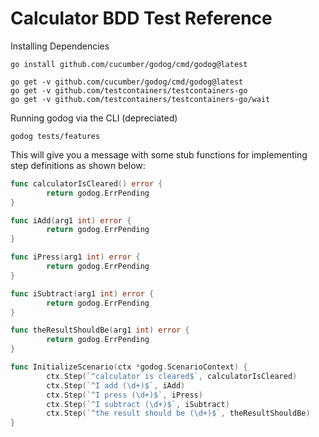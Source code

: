 # Calculator BDD Test Reference

Installing Dependencies

```shell
go install github.com/cucumber/godog/cmd/godog@latest

go get -v github.com/cucumber/godog/cmd/godog@latest
go get -v github.com/testcontainers/testcontainers-go
go get -v github.com/testcontainers/testcontainers-go/wait
```

Running godog via the CLI (depreciated)

```shell
godog tests/features
```

This will give you a message with some stub functions for implementing step definitions as shown below:

```go
func calculatorIsCleared() error {
        return godog.ErrPending
}

func iAdd(arg1 int) error {
        return godog.ErrPending
}

func iPress(arg1 int) error {
        return godog.ErrPending
}

func iSubtract(arg1 int) error {
        return godog.ErrPending
}

func theResultShouldBe(arg1 int) error {
        return godog.ErrPending
}

func InitializeScenario(ctx *godog.ScenarioContext) {
        ctx.Step(`^calculator is cleared$`, calculatorIsCleared)
        ctx.Step(`^I add (\d+)$`, iAdd)
        ctx.Step(`^I press (\d+)$`, iPress)
        ctx.Step(`^I subtract (\d+)$`, iSubtract)
        ctx.Step(`^the result should be (\d+)$`, theResultShouldBe)
}
```